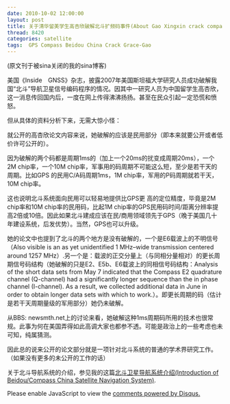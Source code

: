 ```yaml
---
date: 2010-10-02 12:00:00
layout: post
title: 关于清华留美学生高杏欣破解北斗扩频码事件(About Gao Xingxin crack compass codes)
thread: 8420
categories: satellite
tags:  GPS Compass Beidou China Crack Grace-Gao
---
```


(原文刊于被sina关闭的我的sina博客)

美国《Inside　GNSS》杂志，披露2007年美国斯坦福大学研究人员成功破解我国“北斗”导航卫星信号编码程序的情况。因其中一研究人员为中国留学生高杏欣，这一消息传回国内后，一度在网上传得沸沸扬扬。甚至在民众引起一定恐慌和愤怒。

但从具体的资料分析下来，无需大惊小怪：

就公开的高杏欣论文内容来说，她破解的应该是民用部分（即本来就要公开或者低价许可公开的）。

因为破解的两个码都是周期1ms的（加上一个20ms的扰变成周期20ms），一个2M chip率，一个10M chip率，军事用的码周期不可能这么短，至少是若干天的周期。比如GPS 的民用C/A码周期1ms，1M chip率，军用的P码周期就若干天，10M chip率。

这也说明北斗系统面向民用可以轻易地提供比GPS更 高的定位精度，毕竟是2M chip率和10M chip率的民用码，比起1M chip率的GPS民用码时间/距离分辨率提高2倍或10倍。因此如果北斗建成应该在民/商用领域领先于GPS（晚于美国几十年建设系统，后发优势）。当然，GPS也可以升级。

她的论文中也提到了北斗的两个地方是没有破解的，一个是E6载波上的不明信号（Also visible is an as yet unidentified 1 MHz–wide transmission centered around 1257 MHz）.另一个是：载波的正交分量上（与同相分量相对）的更长周期信号码结构（她破解的只是E2、E5b、E6载波上的同相信号码结构：Analysis of the short data sets from May 7 indicated that the Compass E2 quadrature channel (Q-channel) had a significantly longer sequence than the in phase channel (I-channel). As a result, we collected additional data in June in order to obtain longer data sets with which to work.）。即更长周期的码（估计是若干天周期量级的军用部分）她仍未破解。

从BBS: newsmth.net上的讨论来看，她破解这种1ms周期码所用的技术也很常规。此事为何在美国弄得如此高调大家也都参不透。可能是政治上的一些考虑也未可知，纯属猜测。

因此总的说来公开的论文部分就是一项针对北斗系统的普通的学术界研究工作。（如果没有更多的未公开的工作的话）

关于北斗导航系统的介绍，参见我的这篇[北斗卫星导航系统介绍(Introduction of Beidou/Compass China Satellite Navigation System)](http://sdr-x.github.io/Beidou-Compass-China-Satellite-Navigation-System/).

<div id="disqus_thread"></div>
<script type="text/javascript">
    /* * * CONFIGURATION VARIABLES: EDIT BEFORE PASTING INTO YOUR WEBPAGE * * */
    var disqus_shortname = 'jiaoxianjun'; // required: replace example with your forum shortname

    /* * * DON'T EDIT BELOW THIS LINE * * */
    (function() {
        var dsq = document.createElement('script'); dsq.type = 'text/javascript'; dsq.async = true;
        dsq.src = '//' + disqus_shortname + '.disqus.com/embed.js';
        (document.getElementsByTagName('head')[0] || document.getElementsByTagName('body')[0]).appendChild(dsq);
    })();
</script>
<noscript>Please enable JavaScript to view the <a href="http://disqus.com/?ref_noscript">comments powered by Disqus.</a></noscript>

